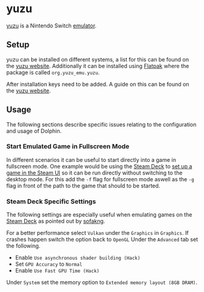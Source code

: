 # yuzu

[yuzu](https://yuzu-emu.org/) is a Nintendo Switch [emulator](./emulators.md).

## Setup

yuzu can be installed on different systems, a list for this can be found on
the [yuzu website](https://yuzu-emu.org/downloads/#windows).
Additionally it can be installed using [Flatpak](../linux/flatpak.md) where the
package is called `org.yuzu_emu.yuzu`.

After installation keys need to be added.
A guide on this can be found on the 
[yuzu website](https://yuzu-emu.org/help/quickstart/#setting-up-the-decryption-keys-and-firmware).

## Usage

The following sections describe specific issues relating to the configuration
and usage of Dolphin.

### Start Emulated Game in Fullscreen Mode

In different scenarios it can be useful to start directly into a game in fullscreen mode.
One example would be using the [Steam Deck](/wiki/games/steam_deck.md) to 
[set up a game in the Steam UI](/wiki/games/steam_deck.md#running-a-game-directly-through-the-interface) 
so it can be run directly without switching to the desktop mode.
For this add the `-f` flag for fullscreen mode aswell as the `-g` flag in front of the path to the 
game that should to be started.

### Steam Deck Specific Settings

The following settings are especially useful when emulating games on the
[Steam Deck](./steam_deck.md) as pointed out by
[sofakng](https://www.reddit.com/r/SteamDeck/comments/12ivsky/what_are_the_best_yuzu_settings/).

For a better performance select `Vulkan` under the `Graphics` in `Graphics`.
If crashes happen switch the option back to `OpenGL`
Under the `Advanced` tab set the following.

- Enable `Use asynchronous shader building (Hack)`
- Set `GPU Accuracy` to  `Normal`
- Enable `Use Fast GPU Time (Hack)`

Under `System` set the memory option to `Extended memory layout (8GB DRAM)`.
